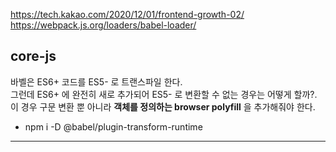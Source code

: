 https://tech.kakao.com/2020/12/01/frontend-growth-02/
https://webpack.js.org/loaders/babel-loader/

## core-js

바벨은 ES6+ 코드를 ES5- 로 트랜스파일 한다. <Br>
그런데 ES6+ 에 완전히 새로 추가되어 ES5- 로 변환할 수 없는 경우는 어떻게 할까?. <br>
이 경우 구문 변환 뿐 아니라 **객체를 정의하는 browser polyfill** 을 추가해줘야 한다.

- npm i -D @babel/plugin-transform-runtime <br>

---

